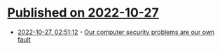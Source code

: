 # [Published on 2022-10-27](index.md)

* [2022-10-27, 02:51:12](https://lobste.rs/s/akwo1d/our_computer_security_problems_are_our) - [Our computer security problems are our own fault](https://utcc.utoronto.ca/~cks/space/blog/tech/SecurityItsOurOwnFault)
